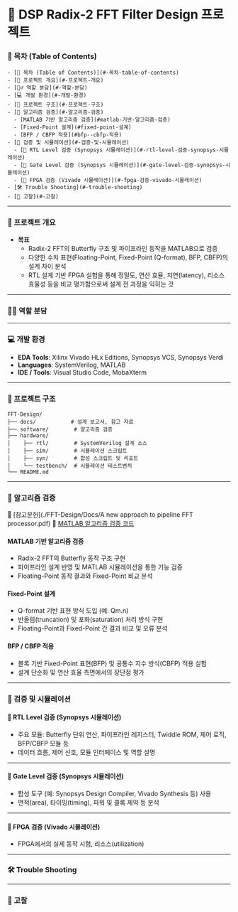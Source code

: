 # 📌 DSP Radix-2 FFT Filter Design 프로젝트

### 📜 목차 (Table of Contents)
    - [📜 목차 (Table of Contents)](#-목차-table-of-contents)
    - [🎯 프로젝트 개요](#-프로젝트-개요)
    - [🙋‍♂️ 역할 분담](#️-역할-분담)
    - [💻 개발 환경](#-개발-환경)
    - [📂 프로젝트 구조](#-프로젝트-구조)
    - [🔎 알고리즘 검증](#-알고리즘-검증)
      - [MATLAB 기반 알고리즘 검증](#matlab-기반-알고리즘-검증)
      - [Fixed-Point 설계](#fixed-point-설계)
      - [BFP / CBFP 적용](#bfp--cbfp-적용)
    - [🔎 검증 및 시뮬레이션](#-검증-및-시뮬레이션)
      - [🔎 RTL Level 검증 (Synopsys 시뮬레이션)](#-rtl-level-검증-synopsys-시뮬레이션)
      - [🔎 Gate Level 검증 (Synopsys 시뮬레이션)](#-gate-level-검증-synopsys-시뮬레이션)
      - [🔎 FPGA 검증 (Vivado 시뮬레이션)](#-fpga-검증-vivado-시뮬레이션)
    - [🛠️ Trouble Shooting](#️-trouble-shooting)
    - [🧠 고찰](#-고찰)

---

### 🎯 프로젝트 개요
- **목표**  
  - Radix-2 FFT의 Butterfly 구조 및 파이프라인 동작을 MATLAB으로 검증  
  - 다양한 수치 표현(Floating-Point, Fixed-Point (Q-format), BFP, CBFP)의 설계 차이 분석  
  - RTL 설계 기반 FPGA 실험을 통해 정밀도, 연산 효율, 지연(latency), 리소스 효율성 등을 비교 평가함으로써 설계 전 과정을 익히는 것  

---

### 🙋‍♂️ 역할 분담

---

### 💻 개발 환경

- **EDA Tools**: Xilinx Vivado HLx Editions, Synopsys VCS, Synopsys Verdi  
- **Languages**: SystemVerilog, MATLAB  
- **IDE / Tools**: Visual Studio Code, MobaXterm  

---

### 📂 프로젝트 구조

```
FFT-Design/
├── docs/           # 설계 보고서, 참고 자료
├── software/        # 알고리즘 검증
├── hardware/   
│    ├── rtl/        # SystemVerilog 설계 소스
│    ├── sim/        # 시뮬레이션 스크립트
│    ├── syn/        # 합성 스크립트 및 리포트
│    └── testbench/  # 시뮬레이션 테스트벤치
└── README.md
```

---

### 🔎 알고리즘 검증

📂 [참고문헌](./FFT-Design/Docs/A new approach to pipeline FFT processor.pdf)
📂 [MATLAB 알고리즘 검증 코드](./FFT-Design/Software)

#### MATLAB 기반 알고리즘 검증
- Radix-2 FFT의 Butterfly 동작 구조 구현  
- 파이프라인 설계 반영 및 MATLAB 시뮬레이션을 통한 기능 검증  
- Floating-Point 동작 결과와 Fixed-Point 비교 분석  

#### Fixed-Point 설계
- Q-format 기반 표현 방식 도입 (예: Qm.n)  
- 반올림(truncation) 및 포화(saturation) 처리 방식 구현  
- Floating-Point과 Fixed-Point 간 결과 비교 및 오류 분석  

#### BFP / CBFP 적용
- 블록 기반 Fixed-Point 표현(BFP) 및 공통수 지수 방식(CBFP) 적용 실험  
- 설계 단순화 및 연산 효율 측면에서의 장단점 평가  

---

### 🔎 검증 및 시뮬레이션

#### 🔎 RTL Level 검증 (Synopsys 시뮬레이션)
- 주요 모듈: Butterfly 단위 연산, 파이프라인 레지스터, Twiddle ROM, 제어 로직, BFP/CBFP 모듈 등  
- 데이터 흐름, 제어 신호, 모듈 인터페이스 및 역할 설명  

---

#### 🔎 Gate Level 검증 (Synopsys 시뮬레이션)
- 합성 도구 (예: Synopsys Design Compiler, Vivado Synthesis 등) 사용  
- 면적(area), 타이밍(timing), 파워 및 클록 제약 등 분석 

---

#### 🔎 FPGA 검증 (Vivado 시뮬레이션)
- FPGA에서의 실제 동작 시험, 리소스(utilization)

---

### 🛠️ Trouble Shooting

---

### 🧠 고찰
